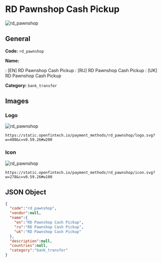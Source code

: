 
# RD Pawnshop Cash Pickup 
![rd_pawnshop](https://static.openfintech.io/payment_methods/rd_pawnshop/logo.svg?w=400&c=v0.59.26#w200)  

## General 
**Code:** `rd_pawnshop` 
 
**Name:** 
 
:	[EN] RD Pawnshop Cash Pickup 
:	[RU] RD Pawnshop Cash Pickup 
:	[UK] RD Pawnshop Cash Pickup 
 
**Category:** `bank_transfer` 
 

## Images 

### Logo 
![rd_pawnshop](https://static.openfintech.io/payment_methods/rd_pawnshop/logo.svg?w=400&c=v0.59.26#w200)  

```
https://static.openfintech.io/payment_methods/rd_pawnshop/logo.svg?w=400&c=v0.59.26#w200
```  

### Icon 
![rd_pawnshop](https://static.openfintech.io/payment_methods/rd_pawnshop/icon.svg?w=278&c=v0.59.26#w100)  

```
https://static.openfintech.io/payment_methods/rd_pawnshop/icon.svg?w=278&c=v0.59.26#w100
```  

## JSON Object 

```json
{
  "code":"rd_pawnshop",
  "vendor":null,
  "name":{
    "en":"RD Pawnshop Cash Pickup",
    "ru":"RD Pawnshop Cash Pickup",
    "uk":"RD Pawnshop Cash Pickup"
  },
  "description":null,
  "countries":null,
  "category":"bank_transfer"
}
```  
